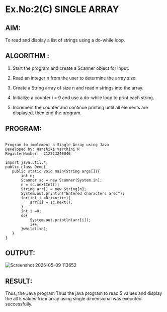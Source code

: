# Ex.No:2(C)    SINGLE ARRAY

## AIM:
 To read and display a list of strings using a do-while loop.

## ALGORITHM :
1. Start the program and create a Scanner object for input.

2. Read an integer n from the user to determine the array size.

3. Create a String array of size n and read n strings into the array.

4. Initialize a counter i = 0 and use a do-while loop to print each string.

5. Increment the counter and continue printing until all elements are displayed, then end the program.
## PROGRAM:
 ```

Program to implement a Single Array using Java
Developed by: Hanshika Varthini R
RegisterNumber:  212223240046

import java.util.*;
public class Demo{
    public static void main(String args[]){
        int n;
        Scanner sc = new Scanner(System.in);
        n = sc.nextInt();
        String arr[] = new String[n];
        System.out.println("Entered characters are:");
        for(int i =0;i<n;i++){
            arr[i] = sc.next();
        }
        int i =0;
        do{
            System.out.println(arr[i]);
            i++;
        }while(i<n);
    }
}

```

## OUTPUT:

![Screenshot 2025-05-09 113652](https://github.com/user-attachments/assets/4a1f4054-9536-4704-b339-8a03957bcb81)


## RESULT:
Thus, the Java program Thus the java program to read 5 values and display the all 5 values from array using single dimensional  was executed successfully.


